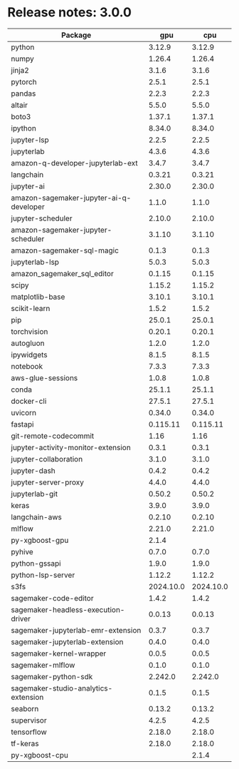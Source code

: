 # Release notes: 3.0.0

Package | gpu| cpu
---|---|---
python|3.12.9|3.12.9
numpy|1.26.4|1.26.4
jinja2|3.1.6|3.1.6
pytorch|2.5.1|2.5.1
pandas|2.2.3|2.2.3
altair|5.5.0|5.5.0
boto3|1.37.1|1.37.1
ipython|8.34.0|8.34.0
jupyter-lsp|2.2.5|2.2.5
jupyterlab|4.3.6|4.3.6
amazon-q-developer-jupyterlab-ext|3.4.7|3.4.7
langchain|0.3.21|0.3.21
jupyter-ai|2.30.0|2.30.0
amazon-sagemaker-jupyter-ai-q-developer|1.1.0|1.1.0
jupyter-scheduler|2.10.0|2.10.0
amazon-sagemaker-jupyter-scheduler|3.1.10|3.1.10
amazon-sagemaker-sql-magic|0.1.3|0.1.3
jupyterlab-lsp|5.0.3|5.0.3
amazon_sagemaker_sql_editor|0.1.15|0.1.15
scipy|1.15.2|1.15.2
matplotlib-base|3.10.1|3.10.1
scikit-learn|1.5.2|1.5.2
pip|25.0.1|25.0.1
torchvision|0.20.1|0.20.1
autogluon|1.2.0|1.2.0
ipywidgets|8.1.5|8.1.5
notebook|7.3.3|7.3.3
aws-glue-sessions|1.0.8|1.0.8
conda|25.1.1|25.1.1
docker-cli|27.5.1|27.5.1
uvicorn|0.34.0|0.34.0
fastapi|0.115.11|0.115.11
git-remote-codecommit|1.16|1.16
jupyter-activity-monitor-extension|0.3.1|0.3.1
jupyter-collaboration|3.1.0|3.1.0
jupyter-dash|0.4.2|0.4.2
jupyter-server-proxy|4.4.0|4.4.0
jupyterlab-git|0.50.2|0.50.2
keras|3.9.0|3.9.0
langchain-aws|0.2.10|0.2.10
mlflow|2.21.0|2.21.0
py-xgboost-gpu|2.1.4| 
pyhive|0.7.0|0.7.0
python-gssapi|1.9.0|1.9.0
python-lsp-server|1.12.2|1.12.2
s3fs|2024.10.0|2024.10.0
sagemaker-code-editor|1.4.2|1.4.2
sagemaker-headless-execution-driver|0.0.13|0.0.13
sagemaker-jupyterlab-emr-extension|0.3.7|0.3.7
sagemaker-jupyterlab-extension|0.4.0|0.4.0
sagemaker-kernel-wrapper|0.0.5|0.0.5
sagemaker-mlflow|0.1.0|0.1.0
sagemaker-python-sdk|2.242.0|2.242.0
sagemaker-studio-analytics-extension|0.1.5|0.1.5
seaborn|0.13.2|0.13.2
supervisor|4.2.5|4.2.5
tensorflow|2.18.0|2.18.0
tf-keras|2.18.0|2.18.0
py-xgboost-cpu| |2.1.4

